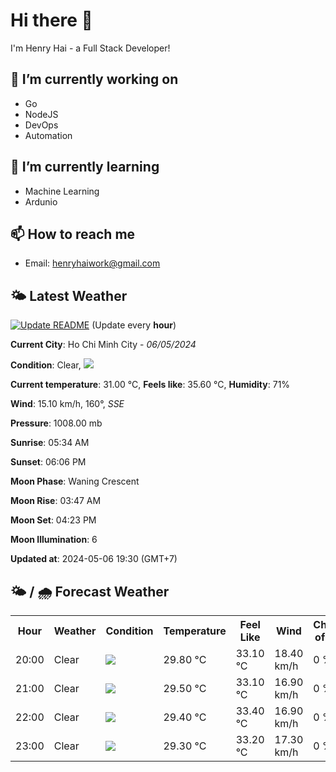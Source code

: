 # Hi there 👋

I'm Henry Hai - a Full Stack Developer!

## 🔭 I’m currently working on

- Go
- NodeJS
- DevOps
- Automation

## 🌱 I’m currently learning

- Machine Learning
- Ardunio

## 📫 How to reach me

- Email: <henryhaiwork@gmail.com>

## 🌤️ Latest Weather
[![Update README](https://github.com/henry0hai/henry0hai/actions/workflows/udpateReadme.yml/badge.svg)](https://github.com/henry0hai/henry0hai/actions/workflows/udpateReadme.yml)
(Update every **hour**)
<!-- CURRENT_WEATHER:START -->
**Current City**: Ho Chi Minh City - *06/05/2024*

**Condition**: Clear, <img src="https://cdn.weatherapi.com/weather/64x64/night/113.png"/>

**Current temperature**: 31.00 °C, **Feels like**: 35.60 °C, **Humidity**: 71%

**Wind**: 15.10 km/h, 160°, *SSE*

**Pressure**: 1008.00 mb

**Sunrise**: 05:34 AM

**Sunset**: 06:06 PM

**Moon Phase**: Waning Crescent

**Moon Rise**: 03:47 AM

**Moon Set**: 04:23 PM

**Moon Illumination**: 6

**Updated at**: 2024-05-06 19:30 (GMT+7)<!-- CURRENT_WEATHER:END -->

## 🌤️ / 🌧️ Forecast Weather
<!-- FORECAST_WEATHER:START -->
<table>
		<tr>
			<th>Hour</th>
			<th>Weather</th>
			<th>Condition</th>
			<th>Temperature</th>
			<th>Feel Like</th>
			<th>Wind</th>
			<th>Chance of Rain</th>
		</tr>
				<tr>
					<td>20:00</td>
					<td>Clear </td>
					<td><img src='https://cdn.weatherapi.com/weather/64x64/night/113.png'/></td>
					<td>29.80 °C</td>
					<td>33.10 °C</td>
					<td>18.40 km/h</td>
					<td>0 %</td>
				</tr>
				<tr>
					<td>21:00</td>
					<td>Clear </td>
					<td><img src='https://cdn.weatherapi.com/weather/64x64/night/113.png'/></td>
					<td>29.50 °C</td>
					<td>33.10 °C</td>
					<td>16.90 km/h</td>
					<td>0 %</td>
				</tr>
				<tr>
					<td>22:00</td>
					<td>Clear </td>
					<td><img src='https://cdn.weatherapi.com/weather/64x64/night/113.png'/></td>
					<td>29.40 °C</td>
					<td>33.40 °C</td>
					<td>16.90 km/h</td>
					<td>0 %</td>
				</tr>
				<tr>
					<td>23:00</td>
					<td>Clear </td>
					<td><img src='https://cdn.weatherapi.com/weather/64x64/night/113.png'/></td>
					<td>29.30 °C</td>
					<td>33.20 °C</td>
					<td>17.30 km/h</td>
					<td>0 %</td>
				</tr>
</table>
<!-- FORECAST_WEATHER:END -->
